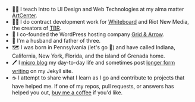 - 👨‍🏫 I teach Intro to UI Design and Web Technologies at my alma matter [ArtCenter](https://www.artcenter.edu/).
- 👨‍💻 I do contract development work for [Whiteboard](https://www.whiteboard.is) and Riot New Media, the creators of [TBR](https://mytbr.co).
- 🔌 I co-founded the WordPress hosting company [Grid & Arrow](https://gridandarrow.com).
- 🏡 I'm a husband and father of three.
- 🗺 I was born in Pennsylvania (let's go 🐧) and have called Indiana, California, New York, Florida, and the island of Grenada home.
- 🖊 I [micro blog](https://micro.tylerpaulson.com/) my day-to-day life and sometimes post [longer form writing](https://writing.tylerpaulson.com) on my Jekyll site.
- ☕️ I attempt to share what I learn as I go and contribute to projects that have helped me. If one of my repos, pull requests, or answers has helped you out, [buy me a coffee](https://www.buymeacoffee.com/tpaulson) if you'd like.
